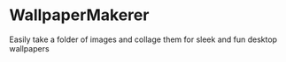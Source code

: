# WallpaperMakerer
Easily take a folder of images and collage them for sleek and fun desktop wallpapers
